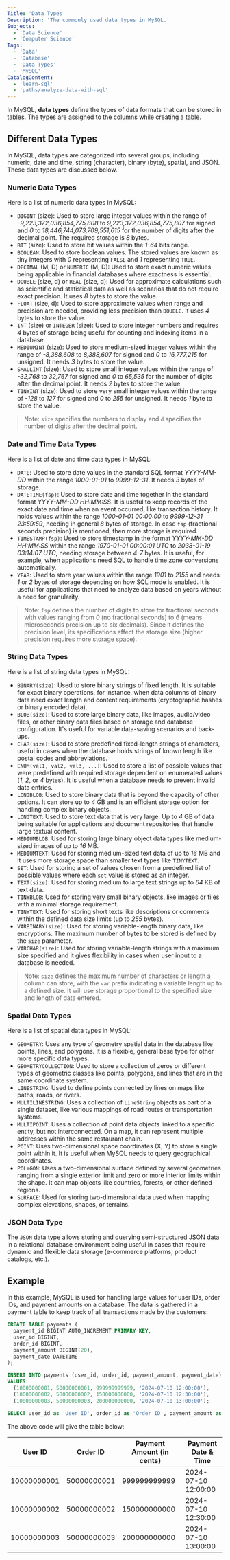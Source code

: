 ```yaml
---
Title: 'Data Types'
Description: 'The commonly used data types in MySQL.'
Subjects:
  - 'Data Science'
  - 'Computer Science'
Tags:
  - 'Data'
  - 'Database'
  - 'Data Types'
  - 'MySQL'
CatalogContent:
  - 'learn-sql'
  - 'paths/analyze-data-with-sql'
---
```


In MySQL, **data types** define the types of data formats that can be stored in tables. The types are assigned to the columns while creating a table.

## Different Data Types

In MySQL, data types are categorized into several groups, including numeric, date and time, string (character), binary (byte), spatial, and JSON. These data types are discussed below.

### Numeric Data Types

Here is a list of numeric data types in MySQL:

- `BIGINT` (size): Used to store large integer values within the range of _-9,223,372,036,854,775,808_ to _9,223,372,036,854,775,807_ for signed and _0_ to _18,446,744,073,709,551,615_ for the number of digits after the decimal point. The required storage is _8_ bytes.
- `BIT` (size): Used to store bit values within the _1-64_ bits range.
- `BOOLEAN`: Used to store boolean values. The stored values are known as tiny integers with _0_ representing `FALSE` and _1_ representing `TRUE`.
- `DECIMAL` (M, D) or `NUMERIC` (M, D): Used to store exact numeric values being applicable in financial databases where exactness is essential.
- `DOUBLE` (size, d) or `REAL` (size, d): Used for approximate calculations such as scientific and statistical data as well as scenarios that do not require exact precision. It uses _8_ bytes to store the value.
- `FLOAT` (size, d): Used to store approximate values when range and precision are needed, providing less precision than `DOUBLE`. It uses _4_ bytes to store the value.
- `INT` (size) or `INTEGER` (size): Used to store integer numbers and requires _4_ bytes of storage being useful for counting and indexing items in a database.
- `MEDIUMINT` (size): Used to store medium-sized integer values within the range of _-8,388,608_ to _8,388,607_ for signed and _0_ to _16,777,215_ for unsigned. It needs _3_ bytes to store the value.
- `SMALLINT` (size): Used to store small integer values within the range of _-32,768_ to _32,767_ for signed and _0_ to _65,535_ for the number of digits after the decimal point. It needs _2_ bytes to store the value.
- `TINYINT` (size): Used to store very small integer values within the range of _-128_ to _127_ for signed and _0_ to _255_ for unsigned. It needs _1_ byte to store the value.

> Note: `size` specifies the numbers to display and `d` specifies the number of digits after the decimal point.

### Date and Time Data Types

Here is a list of date and time data types in MySQL:

- `DATE`: Used to store date values in the standard SQL format _YYYY-MM-DD_ within the range _1000-01-01_ to _9999-12-31_. It needs _3_ bytes of storage.
- `DATETIME(fsp)`: Used to store date and time together in the standard format _YYYY-MM-DD HH:MM:SS_. It is useful to keep records of the exact date and time when an event occurred, like transaction history. It holds values within the range _1000-01-01 00:00:00_ to _9999-12-31 23:59:59_, needing in general _8_ bytes of storage. In case `fsp` (fractional seconds precision) is mentioned, then more storage is required.
- `TIMESTAMP(fsp)`: Used to store timestamp in the format _YYYY-MM-DD HH:MM:SS_ within the range _1970-01-01 00:00:01 UTC_ to _2038-01-19 03:14:07 UTC_, needing storage between _4-7_ bytes. It is useful, for example, when applications need SQL to handle time zone conversions automatically.
- `YEAR`: Used to store year values within the range _1901_ to _2155_ and needs _1_ or _2_ bytes of storage depending on how SQL mode is enabled. It is useful for applications that need to analyze data based on years without a need for granularity.

> Note: `fsp` defines the number of digits to store for fractional seconds with values ranging from _0_ (no fractional seconds) to _6_ (means microseconds precision up to six decimals). Since it defines the precision level, its specifications affect the storage size (higher precision requires more storage space).

### String Data Types

Here is a list of string data types in MySQL:

- `BINARY(size)`: Used to store binary strings of fixed length. It is suitable for exact binary operations, for instance, when data columns of binary data need exact length and content requirements (cryptographic hashes or binary encoded data).
- `BLOB(size)`: Used to store large binary data, like images, audio/video files, or other binary data files based on storage and database configuration. It's useful for variable data-saving scenarios and back-ups.
- `CHAR(size)`: Used to store predefined fixed-length strings of characters, useful in cases when the database holds strings of known length like postal codes and abbreviations.
- `ENUM(val1, val2, val3, ...)`: Used to store a list of possible values that were predefined with required storage dependent on enumerated values (_1_, _2_, or _4_ bytes). It is useful when a database needs to prevent invalid data entries.
- `LONGBLOB`: Used to store binary data that is beyond the capacity of other options. It can store up to _4_ GB and is an efficient storage option for handling complex binary objects.
- `LONGTEXT`: Used to store text data that is very large. Up to _4_ GB of data being suitable for applications and document repositories that handle large textual content.
- `MEDIUMBLOB`: Used for storing large binary object data types like medium-sized images of up to _16_ MB.
- `MEDIUMTEXT`: Used for storing medium-sized text data of up to _16_ MB and it uses more storage space than smaller text types like `TINYTEXT`.
- `SET`: Used for storing a set of values chosen from a predefined list of possible values where each `set` value is stored as an integer.
- `TEXT(size)`: Used for storing medium to large text strings up to _64_ KB of text data.
- `TINYBLOB`: Used for storing very small binary objects, like images or files with a minimal storage requirement.
- `TINYTEXT`: Used for storing short texts like descriptions or comments within the defined data size limits (up to _255_ bytes).
- `VARBINARY(size)`: Used for storing variable-length binary data, like encryptions. The maximum number of bytes to be stored is defined by the `size` parameter.
- `VARCHAR(size)`: Used for storing variable-length strings with a maximum size specified and it gives flexibility in cases when user input to a database is needed.

> Note: `size` defines the maximum number of characters or length a column can store, with the `var` prefix indicating a variable length up to a defined size. It will use storage proportional to the specified size and length of data entered.

### Spatial Data Types

Here is a list of spatial data types in MySQL:

- `GEOMETRY`: Uses any type of geometry spatial data in the database like points, lines, and polygons. It is a flexible, general base type for other more specific data types.
- `GEOMETRYCOLLECTION`: Used to store a collection of zeros or different types of geometric classes like points, polygons, and lines that are in the same coordinate system.
- `LINESTRING`: Used to define points connected by lines on maps like paths, roads, or rivers.
- `MULTILINESTRING`: Uses a collection of `LineString` objects as part of a single dataset, like various mappings of road routes or transportation systems.
- `MULTIPOINT`: Uses a collection of point data objects linked to a specific entity, but not interconnected. On a map, it can represent multiple addresses within the same restaurant chain.
- `POINT`: Uses two-dimensional space coordinates (X, Y) to store a single point within it. It is useful when MySQL needs to query geographical coordinates.
- `POLYGON`: Uses a two-dimensional surface defined by several geometries ranging from a single exterior limit and zero or more interior limits within the shape. It can map objects like countries, forests, or other defined regions.
- `SURFACE`: Used for storing two-dimensional data used when mapping complex elevations, shapes, or terrains.

### JSON Data Type

The `JSON` data type allows storing and querying semi-structured JSON data in a relational database environment being useful in cases that require dynamic and flexible data storage (e-commerce platforms, product catalogs, etc.).

## Example

In this example, MySQL is used for handling large values for user IDs, order IDs, and payment amounts on a database. The data is gathered in a payment table to keep track of all transactions made by the customers:

```sql
CREATE TABLE payments (
  payment_id BIGINT AUTO_INCREMENT PRIMARY KEY,
  user_id BIGINT,
  order_id BIGINT,
  payment_amount BIGINT(20),
  payment_date DATETIME
);

INSERT INTO payments (user_id, order_id, payment_amount, payment_date)
VALUES
  (10000000001, 50000000001, 999999999999, '2024-07-10 12:00:00'),
  (10000000002, 50000000002, 150000000000, '2024-07-10 12:30:00'),
  (10000000003, 50000000003, 200000000000, '2024-07-10 13:00:00');

SELECT user_id as 'User ID', order_id as 'Order ID', payment_amount as 'Payment Amount (in cents)', payment_date as 'Payment Date & Time'  from payments
```

The above code will give the table below:

| User ID     | Order ID    | Payment Amount (in cents) | Payment Date & Time |
| ----------- | ----------- | ------------------------- | ------------------- |
| 10000000001 | 50000000001 | 999999999999              | 2024-07-10 12:00:00 |
| 10000000002 | 50000000002 | 150000000000              | 2024-07-10 12:30:00 |
| 10000000003 | 50000000003 | 200000000000              | 2024-07-10 13:00:00 |
